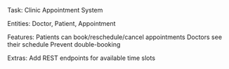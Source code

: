 Task:
  Clinic Appointment System

Entities: 
  Doctor, Patient, Appointment

Features:
  Patients can book/reschedule/cancel appointments
  Doctors see their schedule
  Prevent double-booking

Extras: 
  Add REST endpoints for available time slots
